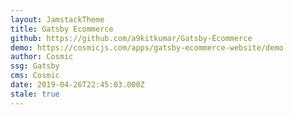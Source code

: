 ```yaml
---
layout: JamstackTheme
title: Gatsby Ecommerce
github: https://github.com/a9kitkumar/Gatsby-Ecommerce
demo: https://cosmicjs.com/apps/gatsby-ecommerce-website/demo
author: Cosmic
ssg: Gatsby
cms: Cosmic
date: 2019-04-26T22:45:03.000Z
stale: true
---
```

